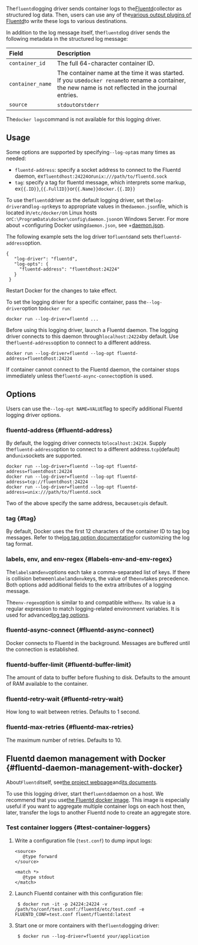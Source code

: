 The`fluentd`logging driver sends container logs to the[Fluentd](http://www.fluentd.org/)collector as structured log data. Then, users can use any of the[various output plugins of Fluentd](http://www.fluentd.org/plugins)to write these logs to various destinations.

In addition to the log message itself, the`fluentd`log driver sends the following metadata in the structured log message:

| Field | Description |
| :--- | :--- |
| `container_id` | The full 64-character container ID. |
| `container_name` | The container name at the time it was started. If you use`docker rename`to rename a container, the new name is not reflected in the journal entries. |
| `source` | `stdout`or`stderr` |

The`docker logs`command is not available for this logging driver.

## Usage

Some options are supported by specifying`--log-opt`as many times as needed:

* `fluentd-address`: specify a socket address to connect to the Fluentd daemon, ex`fluentdhost:24224`or`unix:///path/to/fluentd.sock`
* `tag`: specify a tag for fluentd message, which interprets some markup, ex`{{.ID}}`,`{{.FullID}}`or`{{.Name}}docker.{{.ID}}`

To use the`fluentd`driver as the default logging driver, set the`log-driver`and`log-opt`keys to appropriate values in the`daemon.json`file, which is located in`/etc/docker/`on Linux hosts or`C:\ProgramData\docker\config\daemon.json`on Windows Server. For more about +configuring Docker using`daemon.json`, see +[daemon.json](https://docs.docker.com/engine/reference/commandline/dockerd/#daemon-configuration-file).

The following example sets the log driver to`fluentd`and sets the`fluentd-address`option.

```
{
   "log-driver": "fluentd",
   "log-opts": {
     "fluentd-address": "fluentdhost:24224"
   }
 }
```

Restart Docker for the changes to take effect.

To set the logging driver for a specific container, pass the`--log-driver`option to`docker run`:

```
docker run --log-driver=fluentd ...
```

Before using this logging driver, launch a Fluentd daemon. The logging driver connects to this daemon through`localhost:24224`by default. Use the`fluentd-address`option to connect to a different address.

```
docker run --log-driver=fluentd --log-opt fluentd-address=fluentdhost:24224
```

If container cannot connect to the Fluentd daemon, the container stops immediately unless the`fluentd-async-connect`option is used.

## Options

Users can use the`--log-opt NAME=VALUE`flag to specify additional Fluentd logging driver options.

### fluentd-address {#fluentd-address}

By default, the logging driver connects to`localhost:24224`. Supply the`fluentd-address`option to connect to a different address.`tcp`\(default\) and`unix`sockets are supported.

```
docker run --log-driver=fluentd --log-opt fluentd-address=fluentdhost:24224
docker run --log-driver=fluentd --log-opt fluentd-address=tcp://fluentdhost:24224
docker run --log-driver=fluentd --log-opt fluentd-address=unix:///path/to/fluentd.sock
```

Two of the above specify the same address, because`tcp`is default.

### tag {#tag}

By default, Docker uses the first 12 characters of the container ID to tag log messages. Refer to the[log tag option documentation](https://docs.docker.com/engine/admin/logging/log_tags/)for customizing the log tag format.

### labels, env, and env-regex {#labels-env-and-env-regex}

The`labels`and`env`options each take a comma-separated list of keys. If there is collision between`label`and`env`keys, the value of the`env`takes precedence. Both options add additional fields to the extra attributes of a logging message.

The`env-regex`option is similar to and compatible with`env`. Its value is a regular expression to match logging-related environment variables. It is used for advanced[log tag options](https://docs.docker.com/engine/admin/logging/log_tags/).

### fluentd-async-connect {#fluentd-async-connect}

Docker connects to Fluentd in the background. Messages are buffered until the connection is established.

### fluentd-buffer-limit {#fluentd-buffer-limit}

The amount of data to buffer before flushing to disk. Defaults to the amount of RAM available to the container.

### fluentd-retry-wait {#fluentd-retry-wait}

How long to wait between retries. Defaults to 1 second.

### fluentd-max-retries {#fluentd-max-retries}

The maximum number of retries. Defaults to 10.

## Fluentd daemon management with Docker {#fluentd-daemon-management-with-docker}

About`Fluentd`itself, see[the project webpage](http://www.fluentd.org/)and[its documents](http://docs.fluentd.org/).

To use this logging driver, start the`fluentd`daemon on a host. We recommend that you use[the Fluentd docker image](https://hub.docker.com/r/fluent/fluentd/). This image is especially useful if you want to aggregate multiple container logs on each host then, later, transfer the logs to another Fluentd node to create an aggregate store.

### Test container loggers {#test-container-loggers}

1. Write a configuration file \(`test.conf`\) to dump input logs:

   ```
   <source>
      @type forward
   </source>

   <match *>
      @type stdout
   </match>
   ```

2. Launch Fluentd container with this configuration file:

   ```
    $ docker run -it -p 24224:24224 -v /path/to/conf/test.conf:/fluentd/etc/test.conf -e FLUENTD_CONF=test.conf fluent/fluentd:latest
   ```

3. Start one or more containers with the`fluentd`logging driver:

   ```
    $ docker run --log-driver=fluentd your/application
   ```




